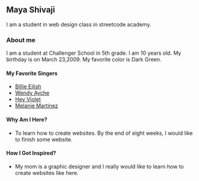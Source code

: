 ## Maya Shivaji

I am a student in web design class in streetcode academy.

### About me
I am a student at Challenger School in 5th grade. I am 10 years old. My birthday is on March 23,2009.
My favorite color is Dark Green.
#### My Favorite Singers
* [Billie Eilish](https://www.billieeilish.com)
* [Wendy Ayche](https://www.youtube.com/channel/UCD9PZYV5heAevh9vrsYmt1g)
* [Hey Violet](https://www.heyviolet.com)
* [Melanie Martinez](https://www.youtube.com/channel/UC2YnEq5Fc5_zEO6bo0oNzCQ)
#### Why Am I Here?
* To learn how to create websites. By the end of eight weeks, I would like to finish some website.
#### How I Got Inspired?
* My mom is a graphic designer and I really would like to learn how to create websites like here.
